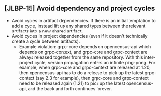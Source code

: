 [JLBP-15] Avoid dependency and project cycles
---------------------------------------------

- Avoid cycles in artifact dependencies. If there is an initial temptation to
  add a cycle, instead lift up any shared types between the relevant artifacts
  into a new shared artifact.
- Avoid cycles in project dependencies (even if it doesn't technically create a
  cycle between artifacts).
  - Example violation: grpc-core depends on opencensus-api which depends on
    grpc-context, and grpc-core and grpc-context are always released together
    from the same repository. With this inter-project cycle, version propagation
    enters an infinite ping-pong. For example, when grpc-core and grpc-context
    are released at 1.20, then opencensus-api has to do a release to pick up the
    latest grpc-context (say 2.3 for example), then grpc-core and grpc-context
    need to be released again (1.21) to pick up the latest opencensus-api, and
    the back and forth continues forever.

